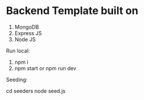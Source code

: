# Backend Template built on

1. MongoDB
2. Express JS
3. Node JS

Run local:

1. npm i
2. npm start or npm run dev

Seeding:

cd seeders
node seed.js